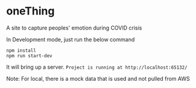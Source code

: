 # oneThing
A site to capture peoples' emotion during COVID crisis

In Development mode, just run the below command

```
npm install
npm run start-dev
```

It will bring up a server.
`Project is running at http://localhost:65132/`

Note: For local, there is a mock data that is used and not pulled from AWS
